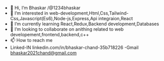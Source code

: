 - 👋 Hi, I’m Bhaskar /@1234bhaskar
- 👀 I’m interested in web-development,Html,Css,Tailwind-Css,Javascript(Es6),Node-js,Express,Api integraion,React
- 🌱 I’m currently learning React,Redux,Backend development,Databases
- 💞️ I’m looking to collaborate on anithing related to web developement,frontend,backend,c++
- 📫 How to reach me 
- Linked-IN linkedin.com/in/bhaskar-chand-35b718226
-Gmail bhaskar2021chand@gmail.com
<!---
1234bhaskar/1234bhaskar is a ✨ special ✨ repository because its `README.md` (this file) appears on your GitHub profile.
You can click the Preview link to take a look at your changes.
--->
